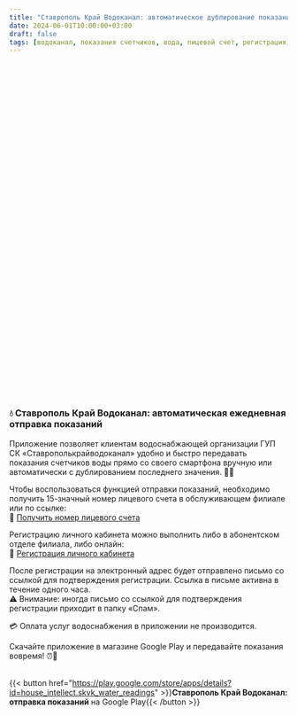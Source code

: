 ```yaml
---
title: "Ставрополь Край Водоканал: автоматическое дублирование показаний"
date: 2024-06-01T10:00:00+03:00
draft: false
tags: [водоканал, показания счетчиков, вода, лицевой счет, регистрация, мобильное приложение, Ставрополь, ГУП СК, передача показаний]
---
```


<script src="/photo.js" async></script> 
<div id="carousel" style="height: 600px; width:100%" class="pa-carousel-widget" 
  data-link="https://photos.app.goo.gl/aPG7MyiDnP7Hbffy6"
  data-description="Передача показаний счетчиков воды через мобильное приложение"
  data-background-color="#232427">
    <object data="https://lh3.googleusercontent.com/pw/AP1GczPgKS4TgXeVqXTjLWXsAsjPBQ8uvkuRUVnossOQNbeJkms_Ttbt7-HBWT3hmhod4V7r5kFi1-cHj28cyFlU7Xu8Z9RU0pUPP0yi5iMy2KHo88JlFjCMD0e-quViz0BdE2Tza0MBmrqnNjCJxk0W4kwpbw=w1901-h907-s-no-gm?authuser=0"></object>
    <object data="https://lh3.googleusercontent.com/pw/AP1GczOYI642NfV8C6sJFD7cnbkXblNcY4s2N2Br8Kk-9zTVjQ8V_FCHiqWokC041z9l7At4lPRKeKXINcixcjEDY7bCjN7zXrEJbRMHs6ovLdpEzAOZ_YDlfdvpqJgNyw64_S2yur7RFlzn6Zh4cC8mnaNZiQ=w1901-h907-s-no-gm?authuser=0"></object>
</div>

### 💧 Ставрополь Край Водоканал: автоматическая ежедневная отправка показаний

Приложение позволяет клиентам водоснабжающей организации ГУП СК «Ставрополькрайводоканал» удобно и быстро передавать показания счетчиков воды прямо со своего смартфона вручную или автоматически с дублированием последнего значения. 📱💦

Чтобы воспользоваться функцией отправки показаний, необходимо получить 15-значный номер лицевого счета в обслуживающем филиале или по ссылке:  
🔗 [Получить номер лицевого счета](http://skvk.ru/personal/unauth/get_ls/)

Регистрацию личного кабинета можно выполнить либо в абонентском отделе филиала, либо онлайн:  
🔗 [Регистрация личного кабинета](http://www.skvk.ru/personal/register/)  

После регистрации на электронный адрес будет отправлено письмо со ссылкой для подтверждения регистрации. Ссылка в письме активна в течение одного часа.  
⚠️ Внимание: иногда письмо со ссылкой для подтверждения регистрации приходит в папку «Спам».

💳 Оплата услуг водоснабжения в приложении не производится.

Скачайте приложение в магазине Google Play и передавайте показания вовремя! ⏰📲

<br/>{{< button href="https://play.google.com/store/apps/details?id=house_intellect.skvk_water_readings" >}}<b>Ставрополь Край Водоканал: отправка показаний</b> на Google Play{{< /button >}}
